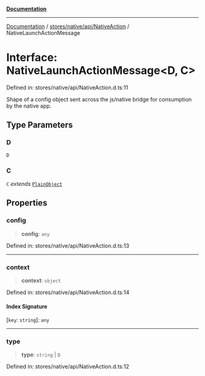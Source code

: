 [**Documentation**](../../../../../index.md)

***

[Documentation](../../../../../index.md) / [stores/native/api/NativeAction](../index.md) / NativeLaunchActionMessage

# Interface: NativeLaunchActionMessage\<D, C\>

Defined in: stores/native/api/NativeAction.d.ts:11

Shape of a config object sent across the js/native bridge for consumption by the native app.

## Type Parameters

### D

`D`

### C

`C` *extends* [`PlainObject`](../../../../../perspective-client/type-aliases/PlainObject.md)

## Properties

### config

> **config**: `any`

Defined in: stores/native/api/NativeAction.d.ts:13

***

### context

> **context**: `object`

Defined in: stores/native/api/NativeAction.d.ts:14

#### Index Signature

\[`key`: `string`\]: `any`

***

### type

> **type**: `string` \| `D`

Defined in: stores/native/api/NativeAction.d.ts:12
